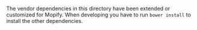 The vendor dependencies in this directory have been extended or customized for Mopify. When developing you have to run ``bower install`` to install the other dependencies. 